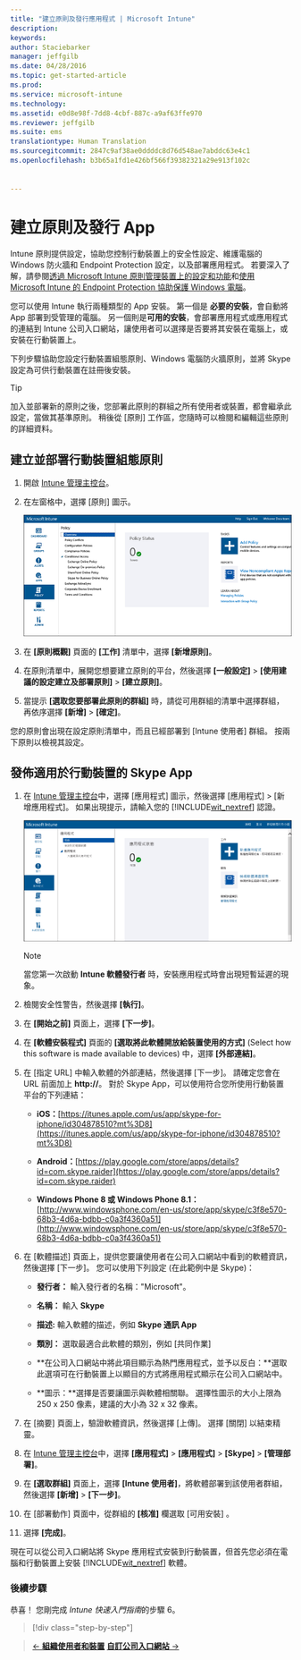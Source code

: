 ```yaml
---
title: "建立原則及發行應用程式 | Microsoft Intune"
description: 
keywords: 
author: Staciebarker
manager: jeffgilb
ms.date: 04/28/2016
ms.topic: get-started-article
ms.prod: 
ms.service: microsoft-intune
ms.technology: 
ms.assetid: e0d8e98f-7dd8-4cbf-887c-a9af63ffe970
ms.reviewer: jeffgilb
ms.suite: ems
translationtype: Human Translation
ms.sourcegitcommit: 2847c9af38ae0ddddc8d76d548ae7abddc63e4c1
ms.openlocfilehash: b3b65a1fd1e426bf566f39382321a29e913f102c


---
```


# 建立原則及發行 App
Intune 原則提供設定，協助您控制行動裝置上的安全性設定、維護電腦的 Windows 防火牆和 Endpoint Protection 設定，以及部署應用程式。 若要深入了解，請參閱[透過 Microsoft Intune 原則管理裝置上的設定和功能](/Intune/deploy-use/manage-settings-and-features-on-your-devices-with-microsoft-intune-policies)和[使用 Microsoft Intune 的 Endpoint Protection 協助保護 Windows 電腦](/Intune/deploy-use/help-secure-windows-pcs-with-endpoint-protection-for-microsoft-intune)。

您可以使用 Intune 執行兩種類型的 App 安裝。 第一個是 **必要的安裝**，會自動將 App 部署到受管理的電腦。 另一個則是**可用的安裝**，會部署應用程式或應用程式的連結到 Intune 公司入口網站，讓使用者可以選擇是否要將其安裝在電腦上，或安裝在行動裝置上。

<!-- this section really isn't necessary and confuses a lot of people because most mobile device apps aren't licensed this way (and our licensing/reporting features aren't super helpful). I think it's best to avoid this during a quick start guide.

Before using Intune to deploy apps, make sure that you have the appropriate licenses to publish, distribute, and use the app. The Licenses workspace lets you add and manage license agreement information for apps or software purchased through Microsoft Volume Licensing agreements, and for Microsoft or non-Microsoft software that was purchased by other means. You can then create license reports that display managed license usage information throughout your company to stay informed of license usage activity.
-->

下列步驟協助您設定行動裝置組態原則、Windows 電腦防火牆原則，並將 Skype 設定為可供行動裝置在註冊後安裝。

> [!TIP]
> 加入並部署新的原則之後，您部署此原則的群組之所有使用者或裝置，都會繼承此設定，當做其基準原則。 稍後從 [原則] 工作區，您隨時可以檢閱和編輯這些原則的詳細資料。


## 建立並部署行動裝置組態原則

1.  開啟 [Intune 管理主控台](https://manage.microsoft.com/)。

2.  在左窗格中，選擇 [原則] 圖示。

    ![admin-console-policy-workspace](./media/policy.png)

3.  在 **[原則概觀]** 頁面的 **[工作]** 清單中，選擇 **[新增原則]**。

4.  在原則清單中，展開您想要建立原則的平台，然後選擇 **[一般設定]** > **[使用建議的設定建立及部署原則]** > **[建立原則]**。

5.  當提示 **[選取您要部署此原則的群組]** 時，請從可用群組的清單中選擇群組，再依序選擇 **[新增]**  >  **[確定]**。

您的原則會出現在設定原則清單中，而且已經部署到 [Intune 使用者] 群組。 按兩下原則以檢視其設定。

## 發佈適用於行動裝置的 Skype App

1.  在 [Intune 管理主控台](https://manage.microsoft.com/)中，選擇 [應用程式] 圖示，然後選擇 [應用程式] > [新增應用程式]。 如果出現提示，請輸入您的 [!INCLUDE[wit_nextref](../includes/wit_nextref_md.md)] 認證。

    ![admin-console-apps-workspace](./media/apps.png)

    > [!NOTE]
    > 當您第一次啟動 **Intune 軟體發行者** 時，安裝應用程式時會出現短暫延遲的現象。

2.  檢閱安全性警告，然後選擇 **[執行]**。

3.  在 **[開始之前]** 頁面上，選擇 **[下一步]**。

4.  在 **[軟體安裝程式]** 頁面的 **[選取將此軟體開放給裝置使用的方式]** (Select how this software is made available to devices) 中，選擇 **[外部連結]**。

5.  在 [指定 URL] 中輸入軟體的外部連結，然後選擇 [下一步]。 請確定您會在 URL 前面加上 **http://**。 對於 Skype App，可以使用符合您所使用行動裝置平台的下列連結：

    -   **iOS：**[https://itunes.apple.com/us/app/skype-for-iphone/id304878510?mt%3D8](https://itunes.apple.com/us/app/skype-for-iphone/id304878510?mt%3D8)

    -   **Android：**[https://play.google.com/store/apps/details?id=com.skype.raider](https://play.google.com/store/apps/details?id=com.skype.raider)

    -   **Windows Phone 8 或 Windows Phone 8.1：**[http://www.windowsphone.com/en-us/store/app/skype/c3f8e570-68b3-4d6a-bdbb-c0a3f4360a51](http://www.windowsphone.com/en-us/store/app/skype/c3f8e570-68b3-4d6a-bdbb-c0a3f4360a51)

6.  在 [軟體描述] 頁面上，提供您要讓使用者在公司入口網站中看到的軟體資訊，然後選擇 [下一步]。 您可以使用下列設定 (在此範例中是 Skype)：

    -   **發行者：** 輸入發行者的名稱："Microsoft"。

    -   **名稱：** 輸入 **Skype**

    -   **描述:** 輸入軟體的描述，例如 **Skype 通訊 App**

    -   **類別：** 選取最適合此軟體的類別，例如 [共同作業] 

    -   **在公司入口網站中將此項目顯示為熱門應用程式，並予以反白：**選取此選項可在行動裝置上以顯目的方式將應用程式顯示在公司入口網站中。

    -   **圖示：**選擇是否要讓圖示與軟體相關聯。 選擇性圖示的大小上限為 250 x 250 像素，建議的大小為 32 x 32 像素。

7.  在 [摘要] 頁面上，驗證軟體資訊，然後選擇 [上傳]。 選擇 [關閉] 以結束精靈。

8.  在 [Intune 管理主控台](https://manage.microsoft.com/)中，選擇 **[應用程式]** > **[應用程式]** > **[Skype]** > **[管理部署]**。

9. 在 **[選取群組]** 頁面上，選擇 **[Intune 使用者]**，將軟體部署到該使用者群組，然後選擇 **[新增]** > **[下一步]**。

10. 在 [部署動作]  頁面中，從群組的 **[核准]** 欄選取 [可用安裝]  。

11. 選擇 **[完成]**。

現在可以從公司入口網站將 Skype 應用程式安裝到行動裝置，但首先您必須在電腦和行動裝置上安裝 [!INCLUDE[wit_nextref](../includes/wit_nextref_md.md)] 軟體。


### 後續步驟
恭喜！ 您剛完成 *Intune 快速入門指南*的步驟 6。

>[!div class="step-by-step"]

>[&larr; **組織使用者和裝置**](.\start-with-a-paid-subscription-to-microsoft-intune-step-5.md)       [**自訂公司入口網站** &rarr;](.\start-with-a-paid-subscription-to-microsoft-intune-step-7.md)  



<!--HONumber=Jun16_HO4-->


